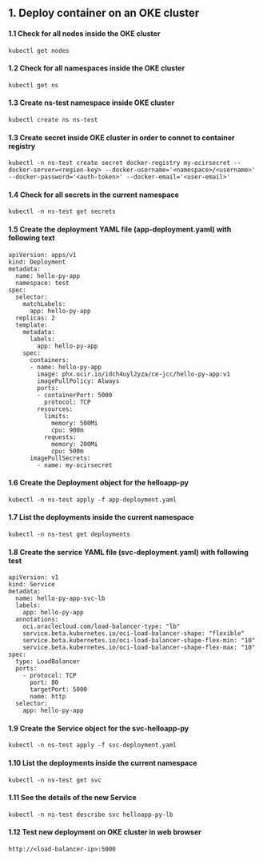 ## 1. Deploy container on an OKE cluster
#### 1.1 Check for all nodes inside the OKE cluster
```
kubectl get nodes
```

#### 1.2 Check for all namespaces inside the OKE cluster
```
kubectl get ns
```

#### 1.3 Create ns-test namespace inside OKE cluster
```
kubectl create ns ns-test
```

#### 1.3 Create secret inside OKE cluster in order to connet to container registry
```
kubectl -n ns-test create secret docker-registry my-ocirsecret --docker-server=<region-key> --docker-username='<namespace>/<username>' --docker-password='<auth-token>' --docker-email='<user-email>'
```

#### 1.4 Check for all secrets in the current namespace
```
kubectl -n ns-test get secrets
```

#### 1.5 Create the deployment YAML file (app-deployment.yaml) with following text
```
apiVersion: apps/v1
kind: Deployment
metadata:
  name: hello-py-app
  namespace: test
spec:
  selector:
    matchLabels:
      app: hello-py-app
  replicas: 2
  template:
    metadata:
      labels:
        app: hello-py-app
    spec:
      containers:
      - name: hello-py-app
        image: phx.ocir.io/idch4uyl2yza/ce-jcc/hello-py-app:v1
        imagePullPolicy: Always
        ports:
        - containerPort: 5000
          protocol: TCP
        resources:
          limits:
            memory: 500Mi
            cpu: 900m
          requests:
            memory: 200Mi
            cpu: 500m
      imagePullSecrets:
        - name: my-ocirsecret
```
#### 1.6 Create the Deployment object for the helloapp-py
```
kubectl -n ns-test apply -f app-deployment.yaml
```

#### 1.7 List the deployments inside the current namespace
```
kubectl -n ns-test get deployments
```

#### 1.8 Create the service YAML file (svc-deployment.yaml) with following test
```
apiVersion: v1
kind: Service
metadata:
  name: hello-py-app-svc-lb
  labels:
    app: hello-py-app
  annotations:
    oci.oraclecloud.com/load-balancer-type: "lb"
    service.beta.kubernetes.io/oci-load-balancer-shape: "flexible"
    service.beta.kubernetes.io/oci-load-balancer-shape-flex-min: "10"
    service.beta.kubernetes.io/oci-load-balancer-shape-flex-max: "10"
spec:
  type: LoadBalancer
  ports:
    - protocol: TCP
      port: 80
      targetPort: 5000
      name: http
  selector:
    app: hello-py-app
```

#### 1.9 Create the Service object for the svc-helloapp-py
```
kubectl -n ns-test apply -f svc-deployment.yaml
```

#### 1.10 List the deployments inside the current namespace
```
kubectl -n ns-test get svc
```

#### 1.11 See the details of the new Service
```
kubectl -n ns-test describe svc helloapp-py-lb
```

#### 1.12 Test new deployment on OKE cluster in web browser
```
http://<load-balancer-ip>:5000
```
